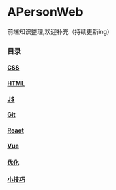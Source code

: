 # APersonWeb
前端知识整理,欢迎补充（持续更新ing）

### 目录

#### [CSS](CSS/README.md)

#### [HTML](HTML/README.md)

#### [JS](JS/README.md)

#### [Git](Git/README.md)

#### [React](React/README.md)

#### [Vue](Vue/README.md)

#### [优化](优化/README.md)

#### [小技巧](小技巧/README.md)
